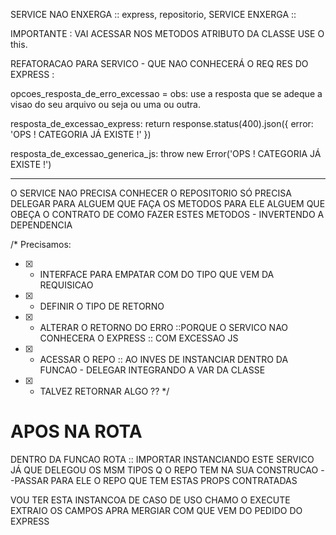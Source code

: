 SERVICE NAO ENXERGA :: express, repositorio,
SERVICE ENXERGA ::

IMPORTANTE : VAI ACESSAR NOS METODOS ATRIBUTO DA CLASSE USE O this.


REFATORACAO PARA SERVICO - QUE NAO CONHECERÁ O REQ RES DO EXPRESS :

opcoes_resposta_de_erro_excessao =
obs: use a resposta que se adeque a visao do seu arquivo ou seja ou uma ou outra.

resposta_de_excessao_express:
return response.status(400).json({ error: 'OPS ! CATEGORIA JÁ EXISTE !' })

resposta_de_excessao_generica_js:
throw new Error('OPS ! CATEGORIA JÁ EXISTE !')

---
O SERVICE NAO PRECISA CONHECER O REPOSITORIO SÓ PRECISA DELEGAR PARA ALGUEM QUE FAÇA OS METODOS PARA ELE ALGUEM QUE OBEÇA O CONTRATO DE COMO FAZER ESTES METODOS - INVERTENDO A DEPENDENCIA

/* Precisamos:
* [x] - INTERFACE PARA EMPATAR COM DO TIPO QUE VEM DA REQUISICAO
* [x] - DEFINIR O TIPO DE RETORNO
* [x] - ALTERAR O RETORNO DO ERRO ::PORQUE O SERVICO NAO CONHECERA O EXPRESS :: COM EXCESSAO JS
* [x] - ACESSAR O REPO :: AO INVES DE INSTANCIAR DENTRO DA FUNCAO - DELEGAR INTEGRANDO A VAR DA CLASSE
* [x] - TALVEZ RETORNAR ALGO ??
*/

# APOS NA ROTA
DENTRO DA FUNCAO ROTA :: IMPORTAR INSTANCIANDO ESTE SERVICO  JÁ QUE DELEGOU OS MSM TIPOS Q O REPO TEM NA SUA CONSTRUCAO --PASSAR PARA ELE O REPO QUE TEM ESTAS PROPS CONTRATADAS

VOU TER ESTA INSTANCOA DE CASO DE USO CHAMO O EXECUTE EXTRAIO OS CAMPOS APRA MERGIAR COM QUE VEM DO PEDIDO DO EXPRESS